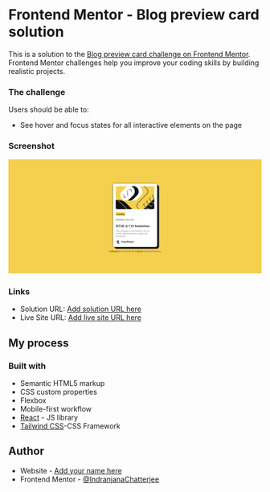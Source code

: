 # Frontend Mentor - Blog preview card solution

This is a solution to the [Blog preview card challenge on Frontend Mentor](https://www.frontendmentor.io/challenges/blog-preview-card-ckPaj01IcS). Frontend Mentor challenges help you improve your coding skills by building realistic projects. 



### The challenge

Users should be able to:

- See hover and focus states for all interactive elements on the page

### Screenshot

![](./blog/src/assets/images/screenshot.png)





### Links

- Solution URL: [Add solution URL here](https://your-solution-url.com)
- Live Site URL: [Add live site URL here](https://your-live-site-url.com)

## My process

### Built with

- Semantic HTML5 markup
- CSS custom properties
- Flexbox
- Mobile-first workflow
- [React](https://reactjs.org/) - JS library
- [Tailwind CSS](https://tailwindcss.com/)-CSS Framework





## Author

- Website - [Add your name here](https://www.your-site.com)
- Frontend Mentor - [@IndranjanaChatterjee](https://www.frontendmentor.io/profile/IndranjanaChatterjee)


